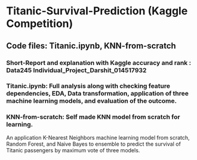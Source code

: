 # Titanic-Survival-Prediction (Kaggle Competition)
## Code files: Titanic.ipynb, KNN-from-scratch
### Short-Report and explanation with Kaggle accuracy and rank : Data245 Individual_Project_Darshit_014517932 
### Titanic.ipynb: Full analysis along with checking feature dependencies, EDA, Data transformation, application of three machine learning models, and evaluation of the outcome.
### KNN-from-scratch: Self made KNN model from scratch for learning.
An application K-Nearest Neighbors machine learning model from scratch, Random Forest, and Naive Bayes to ensemble  to predict the survival of Titanic passengers by maximum vote of three models.
